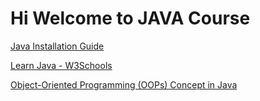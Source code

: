 # Hi Welcome to JAVA Course
[Java Installation Guide](https://www.geeksforgeeks.org/download-install-java-windows-linux-macos/)

[Learn Java - W3Schools](https://www.w3schools.com/java/default.asp)

[Object-Oriented Programming (OOPs) Concept in Java](https://www.geeksforgeeks.org/java/object-oriented-programming-oops-concept-in-java/)
